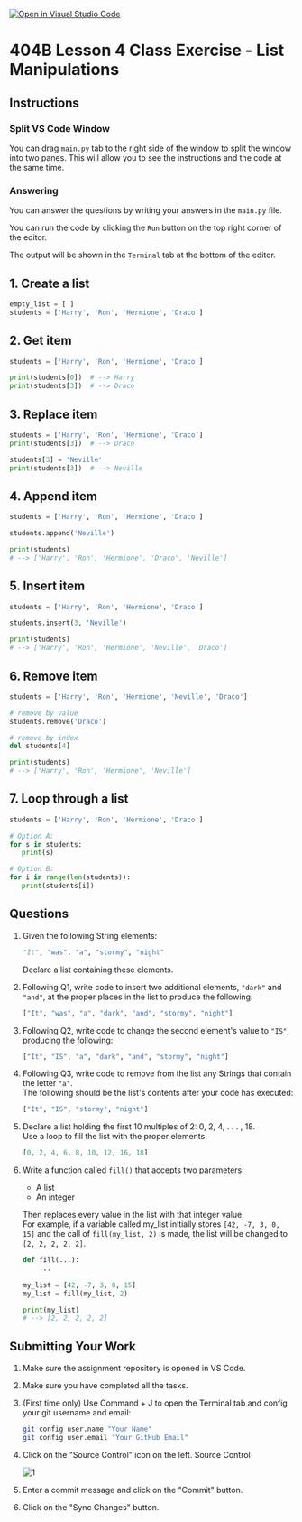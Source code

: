 [![Open in Visual Studio Code](https://classroom.github.com/assets/open-in-vscode-718a45dd9cf7e7f842a935f5ebbe5719a5e09af4491e668f4dbf3b35d5cca122.svg)](https://classroom.github.com/online_ide?assignment_repo_id=14230164&assignment_repo_type=AssignmentRepo)
# 404B Lesson 4 Class Exercise - List Manipulations

## Instructions

### Split VS Code Window

You can drag `main.py` tab to the right side of the window to split the window into two panes. This will allow you to see the instructions and the code at the same time.

### Answering

You can answer the questions by writing your answers in the `main.py` file.

You can run the code by clicking the `Run` button on the top right corner of the editor.

The output will be shown in the `Terminal` tab at the bottom of the editor.

## 1. Create a list

```python
empty_list = [ ]
students = ['Harry', 'Ron', 'Hermione', 'Draco']
```

## 2. Get item

```python
students = ['Harry', 'Ron', 'Hermione', 'Draco']

print(students[0])  # --> Harry
print(students[3])  # --> Draco
```

## 3. Replace item

```python
students = ['Harry', 'Ron', 'Hermione', 'Draco']
print(students[3])  # --> Draco

students[3] = 'Neville'
print(students[3])  # --> Neville
```

## 4. Append item

```python
students = ['Harry', 'Ron', 'Hermione', 'Draco']

students.append('Neville')

print(students)  
# --> ['Harry', 'Ron', 'Hermione', 'Draco', 'Neville']
```

## 5. Insert item

```python
students = ['Harry', 'Ron', 'Hermione', 'Draco']

students.insert(3, 'Neville')

print(students)
# --> ['Harry', 'Ron', 'Hermione', 'Neville', 'Draco']
```

## 6. Remove item

```python
students = ['Harry', 'Ron', 'Hermione', 'Neville', 'Draco']

# remove by value
students.remove('Draco')  

# remove by index
del students[4]      

print(students)
# --> ['Harry', 'Ron', 'Hermione', 'Neville']
```

## 7. Loop through a list

```python
students = ['Harry', 'Ron', 'Hermione', 'Draco']

# Option A:
for s in students:
   print(s)

# Option B:
for i in range(len(students)):
   print(students[i])
```

## Questions

1. Given the following String elements:

    ```python
    "It", "was", "a", "stormy", "night"
    ```

   Declare a list containing these elements.

2. Following Q1, write code to insert two additional elements, `"dark"` and `"and"`, at the proper places in the list to produce the following:

    ```python
    ["It", "was", "a", "dark", "and", "stormy", "night"]
    ```

3. Following Q2, write code to change the second element's value to `"IS"`, producing the following:

   ```python
   ["It", "IS", "a", "dark", "and", "stormy", "night"]
   ```

4. Following Q3, write code to remove from the list any Strings that contain the letter `"a"`.\
   The following should be the list's contents after your code has executed:

   ```python
   ["It", "IS", "stormy", "night"]
   ```

5. Declare a list holding the first 10 multiples of 2: 0, 2, 4, . . . , 18.\
Use a loop to fill the list with the proper elements.

   ```python
   [0, 2, 4, 6, 8, 10, 12, 16, 18]
   ```

6. Write a function called `fill()` that accepts two parameters:
   - A list
   - An integer

   Then replaces every value in the list with that integer value.\
    For example, if a variable called my_list initially stores `[42, -7, 3, 0, 15]` and the call of `fill(my_list, 2)` is made, the list will be changed to `[2, 2, 2, 2, 2]`.

   ```python
   def fill(...):
       ...
       
   my_list = [42, -7, 3, 0, 15]
   my_list = fill(my_list, 2)
   
   print(my_list)
   # --> [2, 2, 2, 2, 2]
   ```

## Submitting Your Work

1. Make sure the assignment repository is opened in VS Code.

2. Make sure you have completed all the tasks.

3. (First time only)
Use Command + J to open the Terminal tab and config your git username and email:

    ```bash
    git config user.name "Your Name"
    git config user.email "Your GitHub Email"
    ```

4. Click on the "Source Control" icon on the left. Source Control

    ![1](https://github.com/BlueinnoClassroom/404B-L2.1-Template/assets/155412668/2c31026e-c14d-484f-bb9e-dc87189a0216)

5. Enter a commit message and click on the "Commit" button.

6. Click on the "Sync Changes" button.
